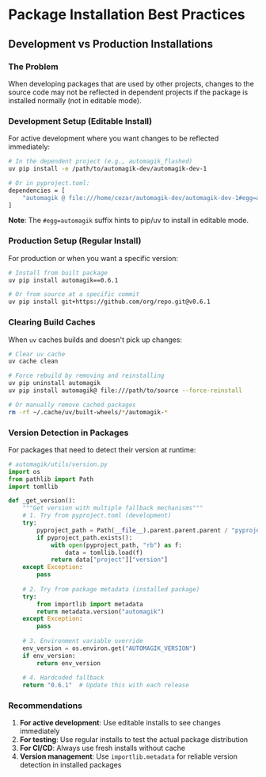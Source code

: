 # Package Installation Best Practices

## Development vs Production Installations

### The Problem
When developing packages that are used by other projects, changes to the source code may not be reflected in dependent projects if the package is installed normally (not in editable mode).

### Development Setup (Editable Install)

For active development where you want changes to be reflected immediately:

```bash
# In the dependent project (e.g., automagik_flashed)
uv pip install -e /path/to/automagik-dev/automagik-dev-1

# Or in pyproject.toml:
dependencies = [
    "automagik @ file:///home/cezar/automagik-dev/automagik-dev-1#egg=automagik",
]
```

**Note**: The `#egg=automagik` suffix hints to pip/uv to install in editable mode.

### Production Setup (Regular Install)

For production or when you want a specific version:

```bash
# Install from built package
uv pip install automagik==0.6.1

# Or from source at a specific commit
uv pip install git+https://github.com/org/repo.git@v0.6.1
```

### Clearing Build Caches

When `uv` caches builds and doesn't pick up changes:

```bash
# Clear uv cache
uv cache clean

# Force rebuild by removing and reinstalling
uv pip uninstall automagik
uv pip install automagik@ file:///path/to/source --force-reinstall

# Or manually remove cached packages
rm -rf ~/.cache/uv/built-wheels/*/automagik-*
```

### Version Detection in Packages

For packages that need to detect their version at runtime:

```python
# automagik/utils/version.py
import os
from pathlib import Path
import tomllib

def _get_version():
    """Get version with multiple fallback mechanisms"""
    # 1. Try from pyproject.toml (development)
    try:
        pyproject_path = Path(__file__).parent.parent.parent / "pyproject.toml"
        if pyproject_path.exists():
            with open(pyproject_path, "rb") as f:
                data = tomllib.load(f)
            return data["project"]["version"]
    except Exception:
        pass
    
    # 2. Try from package metadata (installed package)
    try:
        from importlib import metadata
        return metadata.version("automagik")
    except Exception:
        pass
    
    # 3. Environment variable override
    env_version = os.environ.get("AUTOMAGIK_VERSION")
    if env_version:
        return env_version
    
    # 4. Hardcoded fallback
    return "0.6.1"  # Update this with each release
```

### Recommendations

1. **For active development**: Use editable installs to see changes immediately
2. **For testing**: Use regular installs to test the actual package distribution
3. **For CI/CD**: Always use fresh installs without cache
4. **Version management**: Use `importlib.metadata` for reliable version detection in installed packages